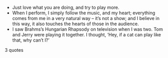 - Just love what you are doing, and try to play more.
 - When I perform, I simply follow the music, and my heart; everything comes from me in a very natural way – it’s not a show; and I believe in this way, it also touches the hearts of those in the audience.
 - I saw Brahms’s Hungarian Rhapsody on television when I was two. Tom and Jerry were playing it together. I thought, ‘Hey, if a cat can play like that, why can’t I?’

3 quotes